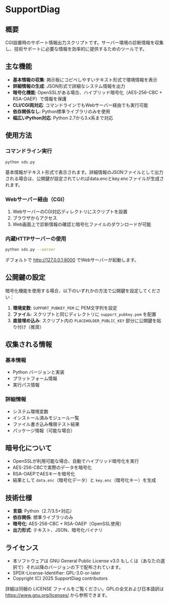 # SupportDiag

## 概要

CGI設置時のサポート情報出力スクリプトです。サーバー環境の診断情報を収集し、技術サポートに必要な情報を効率的に提供するためのツールです。

## 主な機能

- **基本情報の収集**: 掲示板にコピペしやすいテキスト形式で環境情報を表示
- **詳細情報の生成**: JSON形式で詳細なシステム情報を出力
- **暗号化機能**: OpenSSLがある場合、ハイブリッド暗号化（AES-256-CBC + RSA-OAEP）で情報を保護
- **CLI/CGI両対応**: コマンドラインでもWebサーバー経由でも実行可能
- **依存関係なし**: Python標準ライブラリのみを使用
- **幅広いPython対応**: Python 2.7から3.x系まで対応

## 使用方法

### コマンドライン実行

```bash
python sds.py
```

基本情報がテキスト形式で表示されます。詳細情報のJSONファイルとして出力される場合は、公開鍵が設定されていればdata.encとkey.encファイルが生成されます。

### Webサーバー経由（CGI）

1. WebサーバーのCGI対応ディレクトリにスクリプトを設置
2. ブラウザからアクセス
3. Web画面上で診断情報の確認と暗号化ファイルのダウンロードが可能

### 内蔵HTTPサーバーの使用

```bash
python sds.py --server
```

デフォルトで http://127.0.0.1:8000 でWebサーバーが起動します。

## 公開鍵の設定

暗号化機能を使用する場合、以下のいずれかの方法で公開鍵を設定してください：

1. **環境変数**: `SUPPORT_PUBKEY_PEM` に PEM文字列を設定
2. **ファイル**: スクリプトと同じディレクトリに `support_pubkey.pem` を配置
3. **直接埋め込み**: スクリプト内の `PLACEHOLDER_PUBLIC_KEY` 部分に公開鍵を貼り付け（推奨）

## 収集される情報

### 基本情報
- Python バージョンと実装
- プラットフォーム情報
- 実行パス情報

### 詳細情報
- システム環境変数
- インストール済みモジュール一覧
- ファイル書き込み権限テスト結果
- パッケージ情報（可能な場合）

## 暗号化について

- OpenSSLが利用可能な場合、自動でハイブリッド暗号化を実行
- AES-256-CBCで実際のデータを暗号化
- RSA-OAEPでAESキーを暗号化
- 結果として `data.enc`（暗号化データ）と `key.enc`（暗号化キー）を生成

## 技術仕様

- **言語**: Python（2.7/3.5+対応）
- **依存関係**: 標準ライブラリのみ
- **暗号化**: AES-256-CBC + RSA-OAEP（OpenSSL使用）
- **出力形式**: テキスト、JSON、暗号化バイナリ

## ライセンス

- 本ソフトウェアは GNU General Public License v3.0 もしくは（あなたの選択で）それ以降のバージョンの下で配布されています。
- SPDX-License-Identifier: GPL-3.0-or-later
- Copyright (C) 2025 SupportDiag contributors

詳細は同梱の LICENSE ファイルをご覧ください。GPLの全文および日本語訳は https://www.gnu.org/licenses/ から参照できます。
